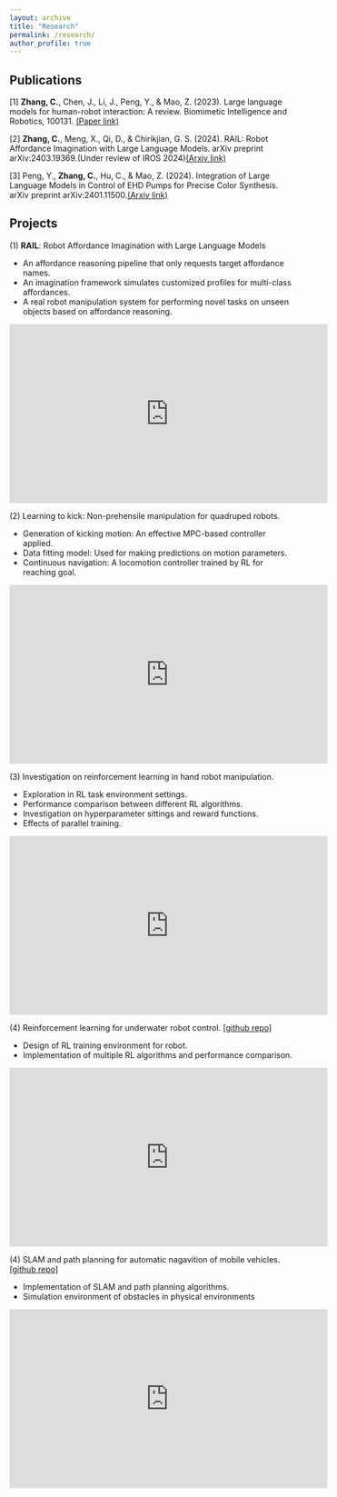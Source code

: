 ```yaml
---
layout: archive
title: "Research"
permalink: /research/
author_profile: true
---
```


Publications
------
[1] **Zhang, C.**, Chen, J., Li, J., Peng, Y., & Mao, Z. (2023). Large language models for human-robot interaction: A review. Biomimetic Intelligence and Robotics, 100131. [(Paper link)](https://www.sciencedirect.com/science/article/pii/S2667379723000451)

[2] **Zhang, C.**, Meng, X., Qi, D., & Chirikjian, G. S. (2024). RAIL: Robot Affordance Imagination with Large Language Models. arXiv preprint arXiv:2403.19369.(Under review of IROS 2024)[(Arxiv link)](https://arxiv.org/abs/2403.19369)

[3] Peng, Y., **Zhang, C.**, Hu, C., & Mao, Z. (2024). Integration of Large Language Models in Control of EHD Pumps for Precise Color Synthesis. arXiv preprint arXiv:2401.11500.[(Arxiv link)](https://arxiv.org/abs/2401.11500)

Projects
------
(1) **RAIL**: Robot Affordance Imagination with Large Language Models
* An affordance reasoning pipeline that only requests target affordance names.
* An imagination framework simulates customized profiles for multi-class affordances.
* A real robot manipulation system for performing novel tasks on unseen objects based on affordance reasoning.

<iframe width="560" height="315" src="https://www.youtube.com/embed/RXih2eFh9ow?si=SEEznw5fkSwijYJI" title="YouTube video player" frameborder="0" allow="accelerometer; autoplay; clipboard-write; encrypted-media; gyroscope; picture-in-picture; web-share" referrerpolicy="strict-origin-when-cross-origin" allowfullscreen></iframe>

(2) Learning to kick: Non-prehensile manipulation for quadruped robots.
* Generation of kicking motion: An effective MPC-based controller applied.
* Data fitting model: Used for making predictions on motion parameters.
* Continuous navigation: A locomotion controller trained by RL for reaching goal.

<iframe width="560" height="315" src="https://www.youtube.com/embed/ea3zbJaImEU?si=Cp9CnTclhHg8zdkM" title="YouTube video player" frameborder="0" allow="accelerometer; autoplay; clipboard-write; encrypted-media; gyroscope; picture-in-picture; web-share" allowfullscreen></iframe>

(3) Investigation on reinforcement learning in hand robot manipulation.
* Exploration in RL task environment settings.
* Performance comparison between different RL algorithms.
* Investigation on hyperparameter sittings and reward functions.
* Effects of parallel training.

<iframe width="560" height="315" src="https://www.youtube.com/embed/bI_nlaDe6lg?si=JsVbMB7mUtShbkzM" title="YouTube video player" frameborder="0" allow="accelerometer; autoplay; clipboard-write; encrypted-media; gyroscope; picture-in-picture; web-share" allowfullscreen></iframe>

(4) Reinforcement learning for underwater robot control. [[github repo]](https://github.com/Tomshine123/Underwater-exploring-robot)
* Design of RL training environment for robot.
* Implementation of multiple RL algorithms and performance comparison.

<iframe width="560" height="315" src="https://www.youtube.com/embed/rhz0xIxbTnI?si=TTtFe75tIvLQR8T-" title="YouTube video player" frameborder="0" allow="accelerometer; autoplay; clipboard-write; encrypted-media; gyroscope; picture-in-picture; web-share" allowfullscreen></iframe>

(4) SLAM and path planning for automatic nagavition of mobile vehicles. [[github repo]](https://github.com/Tomshine123/Autonomous-vehicle-SLAM)
* Implementation of SLAM and path planning algorithms.
* Simulation environment of obstacles in physical environments

<iframe width="560" height="315" src="https://www.youtube.com/embed/5Mxuc8u6qbk?si=yJz8Q2tzs0LJL5hg" title="YouTube video player" frameborder="0" allow="accelerometer; autoplay; clipboard-write; encrypted-media; gyroscope; picture-in-picture; web-share" allowfullscreen></iframe>